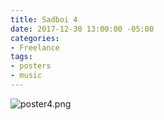 ```yaml
---
title: Sadboi 4
date: 2017-12-30 13:00:00 -05:00
categories:
- Freelance
tags:
- posters
- music
---
```


![poster4.png](/uploads/poster4.png)